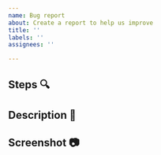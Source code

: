 ```yaml
---
name: Bug report
about: Create a report to help us improve
title: ''
labels: ''
assignees: ''

---
```


## Steps :mag:


## Description :memo:


## Screenshot :camera:
